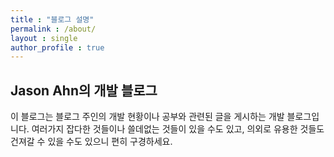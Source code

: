 ```yaml
---
title : "블로그 설명"
permalink : /about/
layout : single
author_profile : true
---
```


## Jason Ahn의 개발 블로그

이 블로그는 블로그 주인의 개발 현황이나 공부와 관련된 글을 게시하는 개발 블로그입니다.
여러가지 잡다한 것들이나 쓸데없는 것들이 있을 수도 있고, 의외로 유용한 것들도 건져갈 수
있을 수도 있으니 편히 구경하세요. 